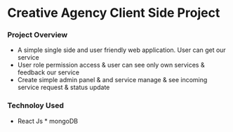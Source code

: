 # Creative Agency Client Side Project


### Project Overview

* A simple single side and user friendly web application. User can get our service
* User role permission access & user can see only own services & feedback our service
* Create simple admin panel & and service manage & see incoming service request & status update

### Technoloy Used

* React Js            * mongoDB




